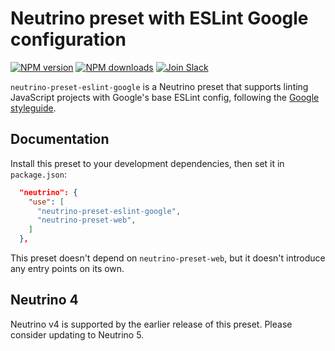 # Neutrino preset with ESLint Google configuration
[![NPM version][npm-image]][npm-url] [![NPM downloads][npm-downloads]][npm-url] [![Join Slack][slack-image]][slack-url]

`neutrino-preset-eslint-google` is a Neutrino preset that supports linting
JavaScript projects with Google's base ESLint config, following the 
[Google styleguide](http://google.github.io/styleguide/javascriptguide.xml).

## Documentation

Install this preset to your development dependencies, then set it in
`package.json`:

```json
  "neutrino": {
    "use": [
      "neutrino-preset-eslint-google",
      "neutrino-preset-web",
    ]
  },
```

This preset doesn't depend on `neutrino-preset-web`, but it doesn't introduce
any entry points on its own.

## Neutrino 4

Neutrino v4 is supported by the earlier release of this preset.
Please consider updating to Neutrino 5.

[npm-image]: https://img.shields.io/npm/v/neutrino-preset-eslint-google.svg
[npm-downloads]: https://img.shields.io/npm/dt/neutrino-preset-eslint-google.svg
[npm-url]: https://npmjs.org/package/neutrino-preset-eslint-google
[slack-image]: https://neutrino-slack.herokuapp.com/badge.svg
[slack-url]: https://neutrino-slack.herokuapp.com/
